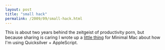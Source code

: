 ```yaml
---
layout: post
title: "small hack"
permalink: /2009/09/small-hack.html
---
```


<p>This is about two years behind the zeitgeist of productivity porn, but because sharing is caring I wrote up a <a href="http://minimalmac.com/post/178839339/quicksilver-applescript-quick-timestamped-note">little thing</a> for Minimal Mac about how I&#39;m using Quicksilver + AppleScript.</p>


